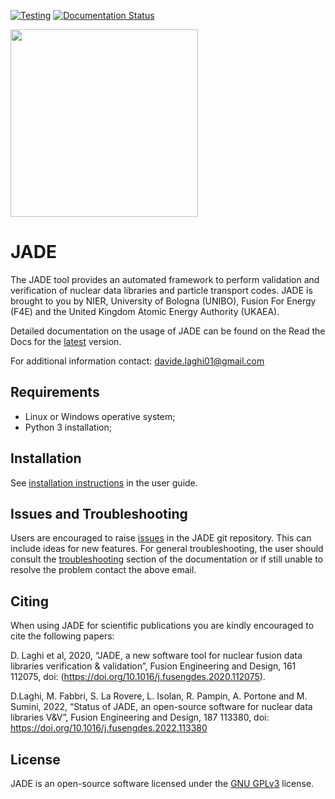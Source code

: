 [![Testing](https://github.com/dodu94/JADE/actions/workflows/TestPy38.yml/badge.svg?branch=master)](https://github.com/dodu94/JADE/actions/workflows/TestPy38.yml)
[![Documentation Status](https://readthedocs.org/projects/jade-a-nuclear-data-libraries-vv-tool/badge/?version=latest)](https://jade-a-nuclear-data-libraries-vv-tool.readthedocs.io/en/latest/?badge=latest)

<img src="https://user-images.githubusercontent.com/25747626/118662537-5f124900-b7f0-11eb-8d69-282305f795c4.png" width="300" />

# JADE
The JADE tool provides an automated framework to perform validation and verification of nuclear data libraries and particle transport codes.
JADE is brought to you by NIER, University of Bologna (UNIBO), Fusion For Energy (F4E) and the United Kingdom Atomic Energy Authority (UKAEA).

Detailed documentation on the usage of JADE can be found on the Read the Docs for the [latest](https://jade-a-nuclear-data-libraries-vv-tool.readthedocs.io/en/latest/) version.

For additional information contact: davide.laghi01@gmail.com

## Requirements
- Linux or Windows operative system;
- Python 3 installation;

## Installation
See [installation instructions](https://jade-a-nuclear-data-libraries-vv-tool.readthedocs.io/en/stable/usage/installation.html) in the user guide.

## Issues and Troubleshooting
Users are encouraged to raise [issues](https://github.com/JADE-V-V/JADE/issues) in the JADE git repository. This can include ideas for new features. For general troubleshooting, the user should consult the [troubleshooting](https://jade-a-nuclear-data-libraries-vv-tool.readthedocs.io/en/latest/usage/troubleshooting.html) section of the documentation or if still unable to resolve the problem contact the above email.

## Citing
When using JADE for scientific publications you are kindly encouraged to cite the following papers:

D. Laghi et al, 2020, “JADE, a new software tool for nuclear fusion data libraries verification & validation”, Fusion Engineering and Design, 161 112075, doi: (https://doi.org/10.1016/j.fusengdes.2020.112075).

D.Laghi, M. Fabbri, S. La Rovere, L. Isolan, R. Pampin, A. Portone and M. Sumini, 2022, “Status of JADE, an open-source software for nuclear data libraries V&V”, Fusion Engineering and Design, 187 113380, doi: https://doi.org/10.1016/j.fusengdes.2022.113380

## License
JADE is an open-source software licensed under the [GNU GPLv3](./LICENSE) license.
